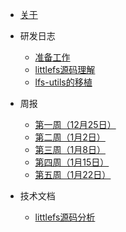 * [关于](./README.md)


* 研发日志

  * [准备工作](./docs/研发日志/准备工作.md)
  * [littlefs源码理解](./docs/研发日志/littlefs源码理解.md)
  * [lfs-utils的移植](./docs/研发日志/lfs-utils的移植.md)


* 周报

  * [第一周（12月25日）](./docs/周报/第一周（12月25日）.md)
  * [第二周（1月2日）](./docs/周报/第二周（1月2日）.md)
  * [第三周（1月8日）](./docs/周报/第三周（1月8日）.md)
  * [第四周（1月15日）](./docs/周报/第四周（1月15日）.md)
  * [第五周（1月22日）](./docs/周报/第五周（1月22日）.md)

* 技术文档
  * [littlefs源码分析](./docs/技术文档/littlefs源码分析.md)
